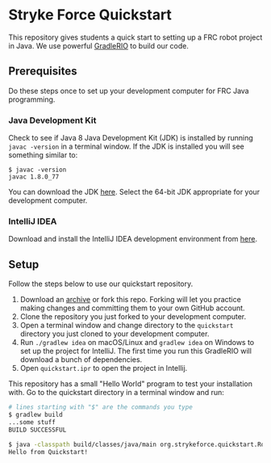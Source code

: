 # Stryke Force Quickstart

This repository gives students a quick start to setting up a FRC robot project in Java. We use powerful [GradleRIO](https://github.com/Open-RIO/GradleRIO) to build our code.

## Prerequisites

Do these steps once to set up your development computer for FRC Java programming.

### Java Development Kit

Check to see if Java 8 Java Development Kit (JDK) is installed by running `javac -version` in a terminal window. If the JDK is installed you will see something similar to:

```
$ javac -version
javac 1.8.0_77
```

You can download the JDK [here](http://www.oracle.com/technetwork/java/javase/downloads/index.html). Select the 64-bit JDK appropriate for your development computer.

### IntelliJ IDEA

Download and install the IntelliJ IDEA development environment from [here](https://www.jetbrains.com/idea/download/).

## Setup

Follow the steps below to use our quickstart repository.

1. Download an [archive](https://github.com/strykeforce/quickstart/releases) or fork this repo. Forking will let you practice making changes and committing them to your own GitHub account.
2. Clone the repository you just forked to your development computer.
3. Open a terminal window and change directory to the `quickstart` directory you just cloned to your development computer.
4. Run `./gradlew idea` on macOS/Linux and `gradlew idea` on Windows to set up the project for IntelliJ. The first time you run this GradleRIO will download a bunch of dependencies.
5. Open `quickstart.ipr` to open the project in Intellij.

This repository has a small "Hello World" program to test your installation with. Go to the quickstart directory in a terminal window and run:

```sh
# lines starting with "$" are the commands you type
$ gradlew build
...some stuff
BUILD SUCCESSFUL

$ java -classpath build/classes/java/main org.strykeforce.quickstart.Robot
Hello from Quickstart!
```
